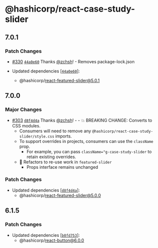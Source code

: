 # @hashicorp/react-case-study-slider

## 7.0.1

### Patch Changes

- [#330](https://github.com/hashicorp/react-components/pull/330) [`44a0e60`](https://github.com/hashicorp/react-components/commit/44a0e60b577a36978275ef1b0efa0e351a9802c6) Thanks [@zchsh](https://github.com/zchsh)! - Removes package-lock.json

- Updated dependencies [[`44a0e60`](https://github.com/hashicorp/react-components/commit/44a0e60b577a36978275ef1b0efa0e351a9802c6)]:
  - @hashicorp/react-featured-slider@5.0.1

## 7.0.0

### Major Changes

- [#303](https://github.com/hashicorp/react-components/pull/303) [`d8f4d4a`](https://github.com/hashicorp/react-components/commit/d8f4d4ae7d8f12f2f8929dd91887bb903b07a66b) Thanks [@zchsh](https://github.com/zchsh)! - - 💥 BREAKING CHANGE: Converts to CSS modules.
  - Consumers will need to remove any `@hashicorp/react-case-study-slider/style.css` imports.
  - To support overrides in projects, consumers can use the `className` prop.
    - For example, you can pass `className="g-case-study-slider` to retain existing overrides.
  - 🔨 Refactors to re-use work in `featured-slider`
    - Props interface remains unchanged

### Patch Changes

- Updated dependencies [[`d8f4d4a`](https://github.com/hashicorp/react-components/commit/d8f4d4ae7d8f12f2f8929dd91887bb903b07a66b)]:
  - @hashicorp/react-featured-slider@5.0.0

## 6.1.5

### Patch Changes

- Updated dependencies [[`b0fd753`](https://github.com/hashicorp/react-components/commit/b0fd753d7f9e5c4649424139712d4d2c5ec5ffd9)]:
  - @hashicorp/react-button@6.0.0
